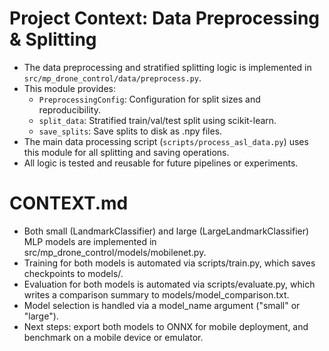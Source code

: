 # Project Context: Data Preprocessing & Splitting

- The data preprocessing and stratified splitting logic is implemented in `src/mp_drone_control/data/preprocess.py`.
- This module provides:
  - `PreprocessingConfig`: Configuration for split sizes and reproducibility.
  - `split_data`: Stratified train/val/test split using scikit-learn.
  - `save_splits`: Save splits to disk as .npy files.
- The main data processing script (`scripts/process_asl_data.py`) uses this module for all splitting and saving operations.
- All logic is tested and reusable for future pipelines or experiments.

# CONTEXT.md

- Both small (LandmarkClassifier) and large (LargeLandmarkClassifier) MLP models are implemented in src/mp_drone_control/models/mobilenet.py.
- Training for both models is automated via scripts/train.py, which saves checkpoints to models/.
- Evaluation for both models is automated via scripts/evaluate.py, which writes a comparison summary to models/model_comparison.txt.
- Model selection is handled via a model_name argument ("small" or "large").
- Next steps: export both models to ONNX for mobile deployment, and benchmark on a mobile device or emulator.
